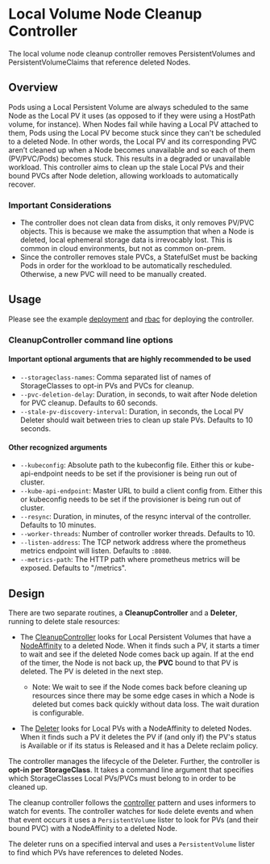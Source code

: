 # Local Volume Node Cleanup Controller

The local volume node cleanup controller removes PersistentVolumes and PersistentVolumeClaims that reference deleted Nodes.

## Overview

Pods using a Local Persistent Volume are always scheduled to the same Node as the Local PV it uses (as opposed to if they were using a HostPath volume, for instance). When Nodes fail while having a Local PV attached to them, Pods using the Local PV become stuck since they can't be scheduled to a deleted Node. In other words, the Local PV and its corresponding PVC aren’t cleaned up when a Node becomes unavailable and so each of them (PV/PVC/Pods) becomes stuck. This results in a degraded or unavailable workload. This controller aims to clean up the stale Local PVs and their bound PVCs after Node deletion, allowing workloads to automatically recover.

### Important Considerations
- The controller does not clean data from disks, it only removes PV/PVC objects. This is because we make the assumption that when a Node is deleted, local ephemeral storage data is irrevocably lost. This is common in cloud environments, but not as common on-prem.
- Since the controller removes stale PVCs, a StatefulSet must be backing Pods in order for the workload to be automatically rescheduled. Otherwise, a new PVC will need to be manually created.

## Usage

Please see the example [deployment](../deployment/kubernetes/example/node-cleanup-controller/deployment.yaml) and [rbac](../deployment/kubernetes/example/node-cleanup-controller/rbac.yaml) for deploying the controller.

### CleanupController command line options

#### Important optional arguments that are highly recommended to be used
* `--storageclass-names`: Comma separated list of names of StorageClasses to opt-in PVs and PVCs for cleanup.
* `--pvc-deletion-delay`: Duration, in seconds, to wait after Node deletion for PVC cleanup. Defaults to 60 seconds.
* `--stale-pv-discovery-interval`: Duration, in seconds, the Local PV Deleter should wait between tries to clean up stale PVs. Defaults to 10 seconds.

#### Other recognized arguments
* `--kubeconfig`: Absolute path to the kubeconfig file. Either this or kube-api-endpoint needs to be set if the provisioner is being run out of cluster.
* `--kube-api-endpoint`: Master URL to build a client config from. Either this or kubeconfig needs to be set if the provisioner is being run out of cluster.
* `--resync`: Duration, in minutes, of the resync interval of the controller. Defaults to 10 minutes.
* `--worker-threads`: Number of controller worker threads. Defaults to 10.
* `--listen-address`: The TCP network address where the prometheus metrics endpoint will listen. Defaults to `:8080`.
* `--metrics-path`: The HTTP path where prometheus metrics will be exposed. Defaults to "/metrics".

## Design

There are two separate routines, a **CleanupController** and a **Deleter**, running to delete stale resources:

- The [CleanupController](../pkg/node-cleanup/controller/controller.go) looks for Local Persistent Volumes that have a [NodeAffinity](https://kubernetes.io/docs/concepts/storage/persistent-volumes/#node-affinity) to a deleted Node. When it finds such a PV, it starts a timer to wait and see if the deleted Node comes back up again. If at the end of the timer, the Node is not back up, the **PVC** bound to that PV is deleted. The PV is deleted in the next step.

    - Note: We wait to see if the Node comes back before cleaning up resources since there may be some edge cases in which a Node is deleted but comes back quickly without data loss. The wait duration is configurable.

- The [Deleter](../pkg/node-cleanup/deleter/deleter.go) looks for Local PVs with a NodeAffinity to deleted Nodes. When it finds such a PV it deletes the PV if (and only if) the PV's status is Available or if its status is Released and it has a Delete reclaim policy.

The controller manages the lifecycle of the Deleter. Further, the controller is **opt-in per StorageClass**. It takes a command line argument that specifies which StorageClasses Local PVs/PVCs must belong to in order to be cleaned up.

The cleanup controller follows the [controller](https://github.com/kubernetes/community/blob/master/contributors/devel/sig-api-machinery/controllers.md) pattern and uses informers to watch for events. The controller watches for `Node` delete events and when that event occurs it uses a `PersistentVolume` lister to look for PVs (and their bound PVC) with a NodeAffinity to a deleted Node. 

The deleter runs on a specified interval and uses a `PersistentVolume` lister to find which PVs have references to deleted Nodes.